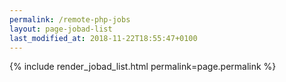 ```yaml
---
permalink: /remote-php-jobs
layout: page-jobad-list
last_modified_at: 2018-11-22T18:55:47+0100
---
```

{% include render_jobad_list.html permalink=page.permalink %}
